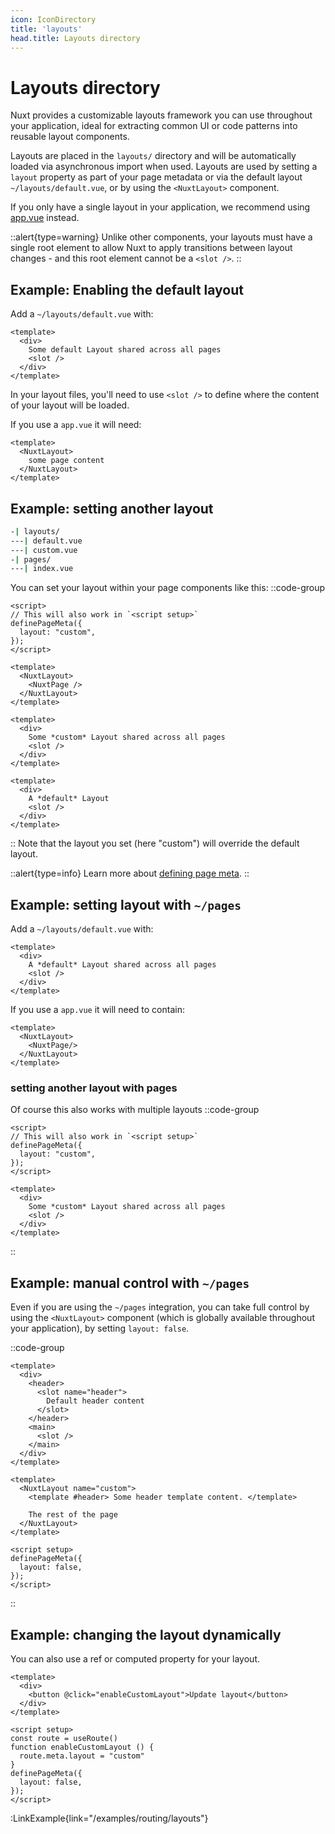 ```yaml
---
icon: IconDirectory
title: 'layouts'
head.title: Layouts directory
---
```


# Layouts directory

Nuxt provides a customizable layouts framework you can use throughout your application, ideal for extracting common UI or code patterns into reusable layout components.

Layouts are placed in the `layouts/` directory and will be automatically loaded via asynchronous import when used. Layouts are used by setting a `layout` property as part of your page metadata or via the default layout `~/layouts/default.vue`, or by using the `<NuxtLayout>` component.

If you only have a single layout in your application, we recommend using [app.vue](/guide/directory-structure/app) instead.

::alert{type=warning}
Unlike other components, your layouts must have a single root element to allow Nuxt to apply transitions between layout changes - and this root element cannot be a `<slot />`.
::

## Example: Enabling the default layout

Add a `~/layouts/default.vue` with:

```vue [layouts/default.vue]
<template>
  <div>
    Some default Layout shared across all pages
    <slot />
  </div>
</template>
```
In your layout files, you'll need to use `<slot />` to define where the content of your layout will be loaded.

If you use a `app.vue` it will need:

```vue [app.vue]
<template>
  <NuxtLayout>
    some page content
  </NuxtLayout>
</template>
```


## Example: setting another layout

```bash
-| layouts/
---| default.vue
---| custom.vue
-| pages/
---| index.vue
```

You can set your layout within your page components like this:
::code-group

```vue{}[app.vue]
<script>
// This will also work in `<script setup>`
definePageMeta({
  layout: "custom",
});
</script>
```
```vue{}[app.vue]
<template>
  <NuxtLayout>
    <NuxtPage />
  </NuxtLayout>
</template>
```
```vue [layouts/custom.vue]
<template>
  <div>
    Some *custom* Layout shared across all pages
    <slot />
  </div>
</template>
```

```vue [layouts/default.vue]
<template>
  <div>
    A *default* Layout
    <slot />
  </div>
</template>
```

::
Note that the layout you set (here "custom") will override the default layout.

::alert{type=info}
Learn more about [defining page meta](/guide/directory-structure/pages#page-metadata).
::

## Example: setting layout with `~/pages`

Add a `~/layouts/default.vue` with:
```vue [layouts/default.vue]
<template>
  <div>
    A *default* Layout shared across all pages
    <slot />
  </div>
</template>
```
If you use a `app.vue` it will need to contain:

```vue [app.vue]
<template>
  <NuxtLayout>
    <NuxtPage/>
  </NuxtLayout>
</template>
```
### setting another layout with pages
Of course this also works with multiple layouts
::code-group
```vue{}[pages/index.vue]
<script>
// This will also work in `<script setup>`
definePageMeta({
  layout: "custom",
});
</script>
```
```vue [layouts/custom.vue]
<template>
  <div>
    Some *custom* Layout shared across all pages
    <slot />
  </div>
</template>
```
::

## Example: manual control with `~/pages`

Even if you are using the `~/pages` integration, you can take full control by using the `<NuxtLayout>` component (which is globally available throughout your application), by setting `layout: false`.

::code-group

```vue [layouts/custom.vue]
<template>
  <div>
    <header>
      <slot name="header">
        Default header content
      </slot>
    </header>
    <main>
      <slot />
    </main>
  </div>
</template>
```

```vue [pages/index.vue]
<template>
  <NuxtLayout name="custom">
    <template #header> Some header template content. </template>

    The rest of the page
  </NuxtLayout>
</template>

<script setup>
definePageMeta({
  layout: false,
});
</script>
```

::

## Example: changing the layout dynamically

You can also use a ref or computed property for your layout.

```vue
<template>
  <div>
    <button @click="enableCustomLayout">Update layout</button>
  </div>
</template>

<script setup>
const route = useRoute()
function enableCustomLayout () {
  route.meta.layout = "custom"
}
definePageMeta({
  layout: false,
});
</script>
```

:LinkExample{link="/examples/routing/layouts"}
